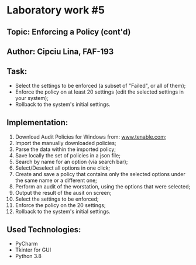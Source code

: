 # Laboratory work #5
## Topic: Enforcing a Policy (cont'd)
Author: Cipciu Lina, FAF-193
-----
## Task:
* Select the settings to be enforced (a subset of "Failed", or all of them);
* Enforce the policy on at least 20 settings (edit the selected settings in your system);
* Rollback to the system's initial settings.

## Implementation:
1. Download Audit Policies for Windows from: www.tenable.com;
2. Import the manually downloaded policies;
3. Parse the data within the imported policy;
4. Save locally the set of policies in a json file;
5. Search by name for an option (via search bar);
6. Select/Deselect all options in one click;
7. Create and save a policy that contains only the selected options under the same name or a different one;
8. Perform an audit of the worstation, using the options that were selected;
9. Output the result of the ausit on screen;
10. Select the settings to be enforced;
11. Enforce the policy on the 20 settings;
12. Rollback to the system's initial settings.

## Used Technologies:
* PyCharm
* Tkinter for GUI
* Python 3.8